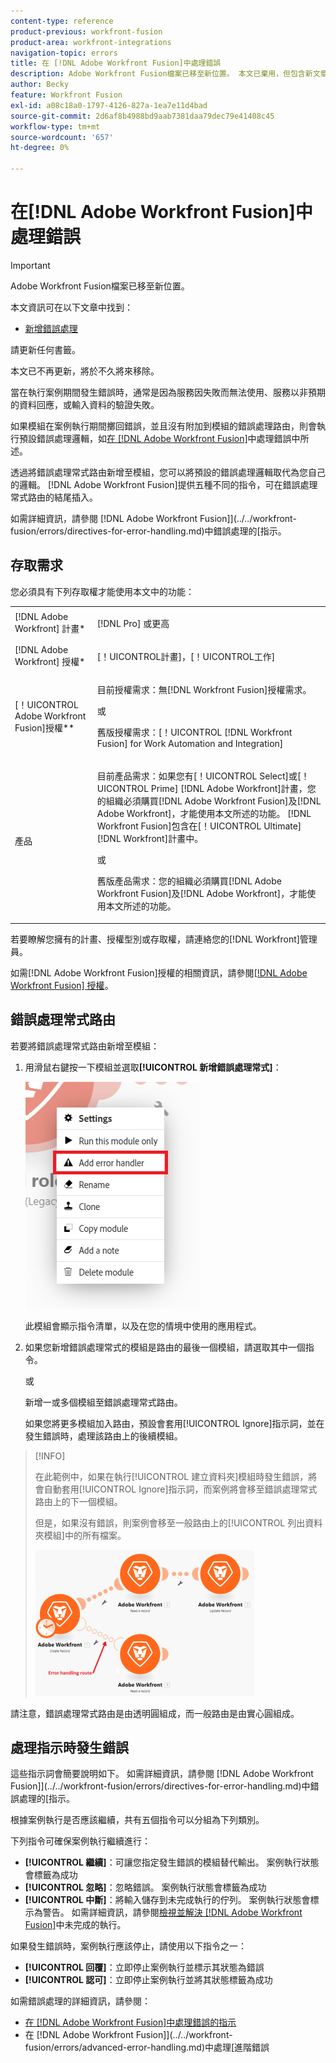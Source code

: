 ```yaml
---
content-type: reference
product-previous: workfront-fusion
product-area: workfront-integrations
navigation-topic: errors
title: 在 [!DNL Adobe Workfront Fusion]中處理錯誤
description: Adobe Workfront Fusion檔案已移至新位置。 本文已棄用，但包含新文章的連結，內容涵蓋此功能。
author: Becky
feature: Workfront Fusion
exl-id: a08c18a0-1797-4126-827a-1ea7e11d4bad
source-git-commit: 2d6af8b4988bd9aab7381daa79dec79e41408c45
workflow-type: tm+mt
source-wordcount: '657'
ht-degree: 0%

---
```


# 在[!DNL Adobe Workfront Fusion]中處理錯誤

>[!IMPORTANT]
>
>Adobe Workfront Fusion檔案已移至新位置。
>
>本文資訊可在以下文章中找到：
>
>* [新增錯誤處理](https://experienceleague.adobe.com/docs/workfront-fusion/using/create-scenarios/configure-error-handling/error-handling.html)
>
>請更新任何書籤。
>
>本文已不再更新，將於不久將來移除。

當在執行案例期間發生錯誤時，通常是因為服務因失敗而無法使用、服務以非預期的資料回應，或輸入資料的驗證失敗。

如果模組在案例執行期間擲回錯誤，並且沒有附加到模組的錯誤處理路由，則會執行預設錯誤處理邏輯，如[在 [!DNL Adobe Workfront Fusion]](../../workfront-fusion/errors/error-processing.md)中處理錯誤中所述。

透過將錯誤處理常式路由新增至模組，您可以將預設的錯誤處理邏輯取代為您自己的邏輯。 [!DNL Adobe Workfront Fusion]提供五種不同的指令，可在錯誤處理常式路由的結尾插入。

如需詳細資訊，請參閱 [!DNL Adobe Workfront Fusion]](../../workfront-fusion/errors/directives-for-error-handling.md)中錯誤處理的[指示。

## 存取需求

您必須具有下列存取權才能使用本文中的功能：

<table style="table-layout:auto">
 <col> 
 <col> 
 <tbody> 
  <tr> 
   <td role="rowheader">[!DNL Adobe Workfront] 計畫*</td> 
   <td> <p>[!DNL Pro] 或更高</p> </td> 
  </tr> 
  <tr data-mc-conditions=""> 
   <td role="rowheader">[!DNL Adobe Workfront] 授權*</td> 
   <td> <p>[！UICONTROL計畫]，[！UICONTROL工作]</p> </td> 
  </tr> 
  <tr> 
   <td role="rowheader">[！UICONTROL Adobe Workfront Fusion]授權**</td> 
   <td>
   <p>目前授權需求：無[!DNL Workfront Fusion]授權需求。</p>
   <p>或</p>
   <p>舊版授權需求：[！UICONTROL [!DNL Workfront Fusion] for Work Automation and Integration] </p>
   </td> 
  </tr> 
  <tr> 
   <td role="rowheader">產品</td> 
   <td>
   <p>目前產品需求：如果您有[！UICONTROL Select]或[！UICONTROL Prime] [!DNL Adobe Workfront]計畫，您的組織必須購買[!DNL Adobe Workfront Fusion]及[!DNL Adobe Workfront]，才能使用本文所述的功能。 [!DNL Workfront Fusion]包含在[！UICONTROL Ultimate] [!DNL Workfront]計畫中。</p>
   <p>或</p>
   <p>舊版產品需求：您的組織必須購買[!DNL Adobe Workfront Fusion]及[!DNL Adobe Workfront]，才能使用本文所述的功能。</p>
   </td> 
  </tr> 
 </tbody> 
</table>

若要瞭解您擁有的計畫、授權型別或存取權，請連絡您的[!DNL Workfront]管理員。

如需[!DNL Adobe Workfront Fusion]授權的相關資訊，請參閱[[!DNL Adobe Workfront Fusion] 授權](../../workfront-fusion/get-started/license-automation-vs-integration.md)。

## 錯誤處理常式路由

若要將錯誤處理常式路由新增至模組：

1. 用滑鼠右鍵按一下模組並選取&#x200B;**[!UICONTROL 新增錯誤處理常式]**：

   ![](assets/error-handler-route.png)

   此模組會顯示指令清單，以及在您的情境中使用的應用程式。

1. 如果您新增錯誤處理常式的模組是路由的最後一個模組，請選取其中一個指令。

   或

   新增一或多個模組至錯誤處理常式路由。

   如果您將更多模組加入路由，預設會套用[!UICONTROL Ignore]指示詞，並在發生錯誤時，處理該路由上的後續模組。


>[!INFO]
>
>在此範例中，如果在執行[!UICONTROL 建立資料夾]模組時發生錯誤，將會自動套用[!UICONTROL Ignore]指示詞，而案例將會移至錯誤處理常式路由上的下一個模組。
>
>但是，如果沒有錯誤，則案例會移至一般路由上的[!UICONTROL 列出資料夾模組]中的所有檔案。
>
>![](assets/if-there-is-no-error-350x234.png)

請注意，錯誤處理常式路由是由透明圓組成，而一般路由是由實心圓組成。

## 處理指示時發生錯誤

這些指示詞會簡要說明如下。 如需詳細資訊，請參閱 [!DNL Adobe Workfront Fusion]](../../workfront-fusion/errors/directives-for-error-handling.md)中錯誤處理的[指示。

根據案例執行是否應該繼續，共有五個指令可以分組為下列類別。

下列指令可確保案例執行繼續進行：

* **[!UICONTROL 繼續]**：可讓您指定發生錯誤的模組替代輸出。 案例執行狀態會標籤為成功
* **[!UICONTROL 忽略]**：忽略錯誤。 案例執行狀態會標籤為成功
* **[!UICONTROL 中斷]**：將輸入儲存到未完成執行的佇列。 案例執行狀態會標示為警告。 如需詳細資訊，請參閱[檢視並解決 [!DNL Adobe Workfront Fusion]](../../workfront-fusion/scenarios/view-and-resolve-incomplete-executions.md)中未完成的執行。

如果發生錯誤時，案例執行應該停止，請使用以下指令之一：

* **[!UICONTROL 回覆]**：立即停止案例執行並標示其狀態為錯誤
* **[!UICONTROL 認可]**：立即停止案例執行並將其狀態標籤為成功

如需錯誤處理的詳細資訊，請參閱：

* [在 [!DNL Adobe Workfront Fusion]中處理錯誤的指示](../../workfront-fusion/errors/directives-for-error-handling.md)
* 在 [!DNL Adobe Workfront Fusion]](../../workfront-fusion/errors/advanced-error-handling.md)中處理[進階錯誤
